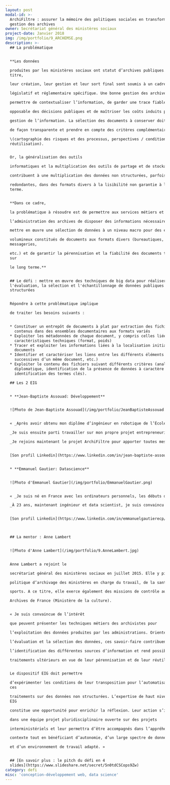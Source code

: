 ```yaml
---
layout: post
modal-id: >-
  ArchiFiltre : assurer la mémoire des politiques sociales en transformant la
  gestion des archives
owner: Secrétariat général des ministères sociaux
project-date: Janvier 2018
img: /img/portfolio/9_ARCHEMSE.png
description: >-
  ## La problématique


  **Les données

  produites par les ministères sociaux ont statut d’archives publiques.** A ce
  titre,

  leur création, leur gestion et leur sort final sont soumis à un cadre

  législatif et réglementaire spécifique. Une bonne gestion des archives doit

  permettre de contextualiser l’information, de garder une trace fiable et

  opposable des décisions publiques et de maîtriser les coûts induits par la

  gestion de l’information. La sélection des documents à conserver doit s’opérer

  de façon transparente et prendre en compte des critères complémentaires

  \(cartographie des risques et des processus, perspectives / conditions de
  réutilisation).


  Or, la généralisation des outils

  informatiques et la multiplication des outils de partage et de stockage

  contribuent à une multiplication des données non structurées, parfois

  redondantes, dans des formats divers à la lisibilité non garantie à long
  terme.


  **Dans ce cadre,

  la problématique à résoudre est de permettre aux services métiers et à

  l’administration des archives de disposer des informations nécessaires pour

  mettre en œuvre une sélection de données à un niveau macro pour des ensembles

  volumineux constitués de documents aux formats divers (bureautiques,
  messageries,

  etc.) et de garantir la pérennisation et la fiabilité des documents traités
  sur

  le long terme.**


  ## Le défi : mettre en œuvre des techniques de big data pour réaliser
  l'évaluation, la sélection et l'échantillonnage de données publiques non
  structurées


  Répondre à cette problématique implique

  de traiter les besoins suivants :


  * Constituer un entrepôt de documents à plat par extraction des fichiers
    contenus dans des ensembles documentaires aux formats variés
  * Exploiter les métadonnées de chaque document, y compris celles liées aux
    caractéristiques techniques (format, poids)
  * Tracer et exploiter les informations liées à la localisation initiale des
    documents
  * Identifier et caractériser les liens entre les différents éléments (versions
    successives d’un même document, etc.)
  * Exploiter le contenu des fichiers suivant différents critères (analyse
    diplomatique, identification de la présence de données à caractère personnel,
    identification des termes clés).

  ## Les 2 EIG


  * **Jean-Baptiste Assouad: Développement**


  ![Photo de Jean-Baptiste Assouad](/img/portfolio/JeanBaptisteAssouad.png)


  « _Après avoir obtenu mon diplôme d’ingénieur en robotique de l’École Polytechnique Universitaire de la Sorbonne, j’ai travaillé pendant 1 an et demi pour une jeune startup Belge, Quimesis._ 

  _Je suis ensuite parti travailler sur mon propre projet entrepreneurial, une application web de conception assistée par ordinateur, pendant 1 an._

  _Je rejoins maintenant le projet ArchiFiltre pour apporter toutes mes compétences et expériences._ »  


  [Son profil Linkedin](https://www.linkedin.com/in/jean-baptiste-assouad-53a545121/). 


  * **Emmanuel Gautier: Datascience**


  ![Photo d'Emmanuel Gautier](/img/portfolio/EmmanuelGautier.png)


  « _Je suis né en France avec les ordinateurs personnels, les débuts du web et ses moteurs de recherche. J’ai grandi à Istanbul, La Haye puis Berne, avec les premiers ADSL, réseaux sociaux, Wikipédia et les smartphones. J’ai mûri, de nouveau en France, avec les objets connectés, l’explosion de la donnée et de l’intelligence artificielle._

  _À 23 ans, maintenant ingénieur et data scientist, je suis convaincu que le Numérique, utilisé à bon escient, peut créer du bien commun. En devenant Entrepreneur d’Intérêt Général, je compte y participer._ » 


  [Son profil Linkedin](https://www.linkedin.com/in/emmanuelgautierecp/).

  

  ## La mentor : Anne Lambert


  ![Photo d'Anne Lambert](/img/portfolio/9.AnneLambert.jpg)


  Anne Lambert a rejoint le

  secrétariat général des ministères sociaux en juillet 2015. Elle y pilote la

  politique d’archivage des ministères en charge du travail, de la santé et des

  sports. A ce titre, elle exerce également des missions de contrôle au nom des

  Archives de France (Ministère de la culture).


  « Je suis convaincue de l’intérêt

  que peuvent présenter les techniques métiers des archivistes pour

  l’exploitation des données produites par les administrations. Orientée vers

  l’évaluation et la sélection des données, ces savoir-faire contribuent à

  l’identification des différentes sources d’information et rend possible des

  traitements ultérieurs en vue de leur pérennisation et de leur réutilisation.


  Le dispositif EIG doit permettre

  d’expérimenter les conditions de leur transposition pour l’automatisation de
  ces

  traitements sur des données non structurées. L’expertise de haut niveau des
  EIG

  constitue une opportunité pour enrichir la réflexion. Leur action s’inscrira

  dans une équipe projet pluridisciplinaire ouverte sur des projets

  interministériels et leur permettra d’être accompagnés dans l’appréhension du

  contexte tout en bénéficiant d’autonomie, d’un large spectre de données tests

  et d’un environnement de travail adapté. »


  ## [En savoir plus : le pitch du défi en 4
  slides](https://www.slideshare.net/secret/5n0tdCSCops9Zw)
category: defi
misc: 'conception-développement web, data science'
---
```
























